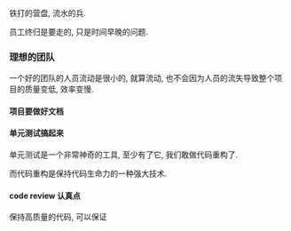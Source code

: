 铁打的营盘, 流水的兵.

员工终归是要走的, 只是时间早晚的问题.


### 理想的团队
一个好的团队的人员流动是很小的, 就算流动, 也不会因为人员的流失导致整个项目的质量变低, 效率变慢.

#### 项目要做好文档

#### 单元测试搞起来
单元测试是一个非常神奇的工具, 至少有了它, 我们敢做代码重构了.

而代码重构是保持代码生命力的一种强大技术.

#### code review 认真点
保持高质量的代码, 可以保证
